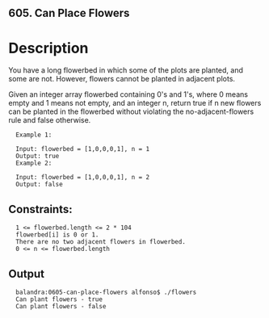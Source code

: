 ## 605. Can Place Flowers

# Description
You have a long flowerbed in which some of the plots are planted, and some are not. However, flowers cannot be planted in adjacent plots.

Given an integer array flowerbed containing 0's and 1's, where 0 means empty and 1 means not empty, and an integer n, return true if n new flowers can be planted in the flowerbed without violating the no-adjacent-flowers rule and false otherwise.

 
      Example 1:

      Input: flowerbed = [1,0,0,0,1], n = 1
      Output: true
      Example 2:

      Input: flowerbed = [1,0,0,0,1], n = 2
      Output: false
 

## Constraints:

      1 <= flowerbed.length <= 2 * 104
      flowerbed[i] is 0 or 1.
      There are no two adjacent flowers in flowerbed.
      0 <= n <= flowerbed.length

## Output
      balandra:0605-can-place-flowers alfonso$ ./flowers 
      Can plant flowers - true
      Can plant flowers - false
